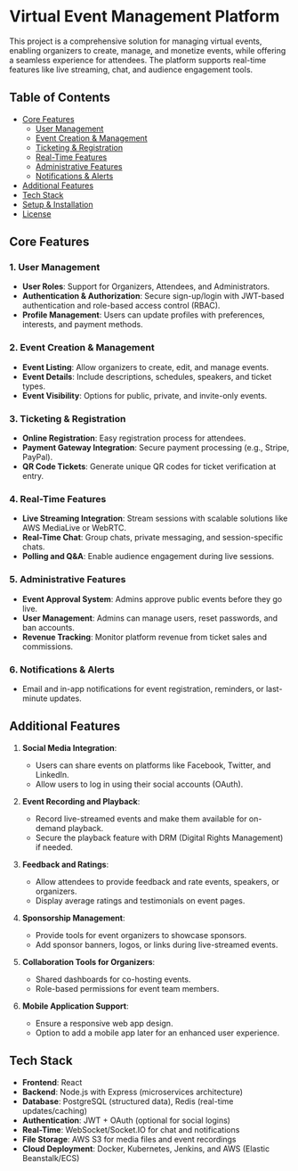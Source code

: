 # Virtual Event Management Platform

This project is a comprehensive solution for managing virtual events, enabling organizers to create, manage, and monetize events, while offering a seamless experience for attendees. The platform supports real-time features like live streaming, chat, and audience engagement tools.

## Table of Contents
- [Core Features](#core-features)
  - [User Management](#user-management)
  - [Event Creation & Management](#event-creation--management)
  - [Ticketing & Registration](#ticketing--registration)
  - [Real-Time Features](#real-time-features)
  - [Administrative Features](#administrative-features)
  - [Notifications & Alerts](#notifications--alerts)
- [Additional Features](#additional-features)
- [Tech Stack](#tech-stack)
- [Setup & Installation](#setup--installation)
- [License](#license)

## Core Features

### 1. User Management
- **User Roles**: Support for Organizers, Attendees, and Administrators.
- **Authentication & Authorization**: Secure sign-up/login with JWT-based authentication and role-based access control (RBAC).
- **Profile Management**: Users can update profiles with preferences, interests, and payment methods.

### 2. Event Creation & Management
- **Event Listing**: Allow organizers to create, edit, and manage events.
- **Event Details**: Include descriptions, schedules, speakers, and ticket types.
- **Event Visibility**: Options for public, private, and invite-only events.

### 3. Ticketing & Registration
- **Online Registration**: Easy registration process for attendees.
- **Payment Gateway Integration**: Secure payment processing (e.g., Stripe, PayPal).
- **QR Code Tickets**: Generate unique QR codes for ticket verification at entry.

### 4. Real-Time Features
- **Live Streaming Integration**: Stream sessions with scalable solutions like AWS MediaLive or WebRTC.
- **Real-Time Chat**: Group chats, private messaging, and session-specific chats.
- **Polling and Q&A**: Enable audience engagement during live sessions.

### 5. Administrative Features
- **Event Approval System**: Admins approve public events before they go live.
- **User Management**: Admins can manage users, reset passwords, and ban accounts.
- **Revenue Tracking**: Monitor platform revenue from ticket sales and commissions.

### 6. Notifications & Alerts
- Email and in-app notifications for event registration, reminders, or last-minute updates.

## Additional Features
1. **Social Media Integration**:  
   - Users can share events on platforms like Facebook, Twitter, and LinkedIn.  
   - Allow users to log in using their social accounts (OAuth).

2. **Event Recording and Playback**:  
   - Record live-streamed events and make them available for on-demand playback.  
   - Secure the playback feature with DRM (Digital Rights Management) if needed.

3. **Feedback and Ratings**:  
   - Allow attendees to provide feedback and rate events, speakers, or organizers.  
   - Display average ratings and testimonials on event pages.

4. **Sponsorship Management**:  
   - Provide tools for event organizers to showcase sponsors.  
   - Add sponsor banners, logos, or links during live-streamed events.

5. **Collaboration Tools for Organizers**:  
   - Shared dashboards for co-hosting events.  
   - Role-based permissions for event team members.

6. **Mobile Application Support**:  
   - Ensure a responsive web app design.  
   - Option to add a mobile app later for an enhanced user experience.

## Tech Stack
- **Frontend**: React
- **Backend**: Node.js with Express (microservices architecture)
- **Database**: PostgreSQL (structured data), Redis (real-time updates/caching)
- **Authentication**: JWT + OAuth (optional for social logins)
- **Real-Time**: WebSocket/Socket.IO for chat and notifications
- **File Storage**: AWS S3 for media files and event recordings
- **Cloud Deployment**: Docker, Kubernetes, Jenkins, and AWS (Elastic Beanstalk/ECS)


